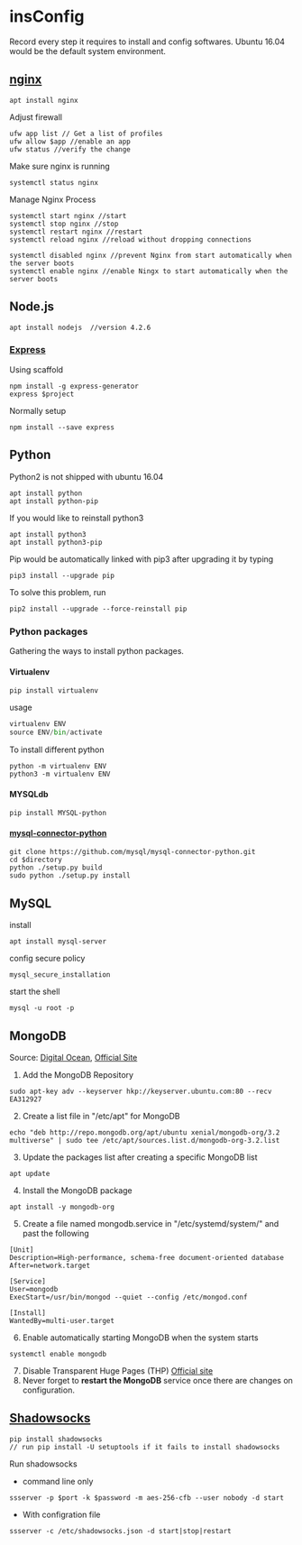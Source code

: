 # insConfig
Record every step it requires to install and config softwares. Ubuntu 16.04 would be the default system environment.

## [nginx](https://www.digitalocean.com/community/tutorials/how-to-install-nginx-on-ubuntu-16-04)

```shell
apt install nginx
```

Adjust firewall

```shell
ufw app list // Get a list of profiles
ufw allow $app //enable an app
ufw status //verify the change
```

Make sure nginx is running
```shell
systemctl status nginx
```

Manage Nginx Process
```shell
systemctl start nginx //start
systemctl stop nginx //stop
systemctl restart nginx //restart
systemctl reload nginx //reload without dropping connections

systemctl disabled nginx //prevent Nginx from start automatically when the server boots
systemctl enable nginx //enable Ningx to start automatically when the server boots
```



## Node.js

```shell
apt install nodejs  //version 4.2.6
```

### [Express](https://expressjs.com)

Using scaffold

```shell
npm install -g express-generator
express $project
```

Normally setup

```shell
npm install --save express
```

## Python

Python2 is not shipped with ubuntu 16.04

```shell
apt install python
apt install python-pip
```

If you would like to reinstall python3

```shell
apt install python3
apt install python3-pip
```

Pip would be automatically linked with pip3 after upgrading it by typing

```shell
pip3 install --upgrade pip
```

To solve this problem, run

```shell
pip2 install --upgrade --force-reinstall pip
```

### Python packages

Gathering the ways to install python packages.

#### Virtualenv

```shell
pip install virtualenv
```

usage

```python
virtualenv ENV
source ENV/bin/activate
```

To install different python

```shell
python -m virtualenv ENV
python3 -m virtualenv ENV
```

#### MYSQLdb

```shell
pip install MYSQL-python
```

#### [mysql-connector-python](https://github.com/mysql/mysql-connector-python/blob/master/setup.py)

```shell
git clone https://github.com/mysql/mysql-connector-python.git
cd $directory
python ./setup.py build
sudo python ./setup.py install
```

## MySQL

install

```shell
apt install mysql-server
```

config secure policy

```shell
mysql_secure_installation
```

start the shell

```shell
mysql -u root -p
```



## MongoDB

Source: [Digital Ocean](https://www.digitalocean.com/community/tutorials/how-to-install-mongodb-on-ubuntu-16-04), [Official Site](https://docs.mongodb.com/manual/tutorial/install-mongodb-enterprise-on-ubuntu/)

1. Add the MongoDB Repository

```shell
sudo apt-key adv --keyserver hkp://keyserver.ubuntu.com:80 --recv EA312927
```

2. Create a list file in "/etc/apt" for MongoDB

```shell
echo "deb http://repo.mongodb.org/apt/ubuntu xenial/mongodb-org/3.2 multiverse" | sudo tee /etc/apt/sources.list.d/mongodb-org-3.2.list
```

3. Update the packages list after creating a specific MongoDB list

```shell
apt update
```

4. Install the MongoDB package

```shell
apt install -y mongodb-org
```

5. Create a file named mongodb.service in "/etc/systemd/system/" and past the following

```shell
[Unit]
Description=High-performance, schema-free document-oriented database
After=network.target

[Service]
User=mongodb
ExecStart=/usr/bin/mongod --quiet --config /etc/mongod.conf

[Install]
WantedBy=multi-user.target
```

6. Enable automatically starting MongoDB when the system starts

```shell
systemctl enable mongodb
```

7. Disable Transparent Huge Pages (THP) [Official site](https://docs.mongodb.com/manual/tutorial/transparent-huge-pages/#transparent-huge-pages-thp-settings)
8. Never forget to **restart the MongoDB** service once there are changes on configuration.

## [Shadowsocks](https://github.com/shadowsocks/shadowsocks/wiki)

```shell
pip install shadowsocks
// run pip install -U setuptools if it fails to install shadowsocks
```
Run shadowsocks
- command line only
```shell
ssserver -p $port -k $password -m aes-256-cfb --user nobody -d start
```
- With configration file
```shell
ssserver -c /etc/shadowsocks.json -d start|stop|restart

```